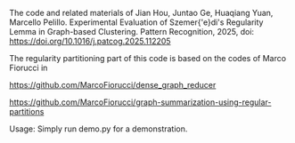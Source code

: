 The code and related materials of
Jian Hou, Juntao Ge, Huaqiang Yuan, Marcello Pelillo. Experimental Evaluation of Szemer{\'e}di's Regularity Lemma in Graph-based Clustering. Pattern Recognition, 2025, doi:
https://doi.org/10.1016/j.patcog.2025.112205

The regularity partitioning part of this code is based on the codes of Marco Fiorucci in

https://github.com/MarcoFiorucci/dense_graph_reducer

https://github.com/MarcoFiorucci/graph-summarization-using-regular-partitions


Usage:
Simply run demo.py for a demonstration.
